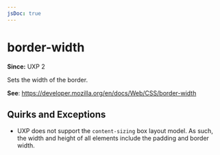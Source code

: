 ```yaml
---
jsDoc: true
---
```

# border-width

**Since:** UXP 2

Sets the width of the border.

**See**: https://developer.mozilla.org/en/docs/Web/CSS/border-width

## Quirks and Exceptions

* UXP does not support the `content-sizing` box layout model. As such, the width and height of all elements include the padding and border width.